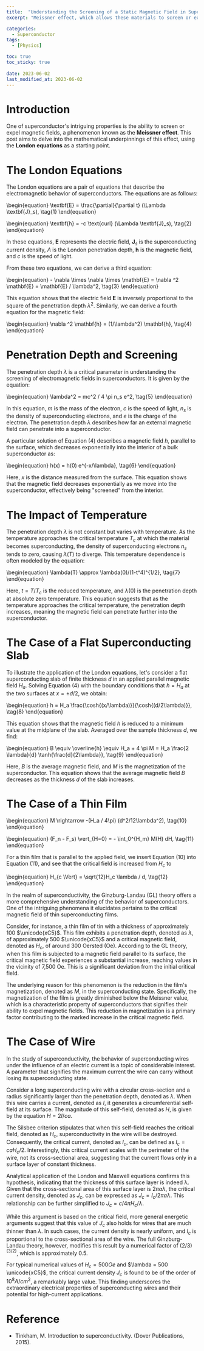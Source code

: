 ```yaml
---
title:  "Understanding the Screening of a Static Magnetic Field in Superconductors"
excerpt: "Meissner effect, which allows these materials to screen or expel magnetic fields, with a focus on the London equations and their implications on penetration depth and temperature dependence."

categories:
  - Superconductor
tags:
  - [Physics]

toc: true
toc_sticky: true
 
date: 2023-06-02
last_modified_at: 2023-06-02
---
```

# Introduction
One of superconductor's intriguing properties is the ability to screen or expel magnetic fields, a phenomenon known as the **Meissner effect**. This post aims to delve into the mathematical underpinnings of this effect, using the **London equations** as a starting point.

# The London Equations
The London equations are a pair of equations that describe the electromagnetic behavior of superconductors. The equations are as follows:

\begin{equation}
    \textbf{E} = \frac{\partial}{\partial t} (\Lambda \textbf{J}_s), \tag{1}
\end{equation}

\begin{equation}
    \textbf{h} = -c \text{curl} (\Lambda \textbf{J}_s), \tag{2}
\end{equation}

In these equations, $\textbf{E}$ represents the electric field, $\textbf{J}_s$ is the superconducting current density, $\Lambda$ is the London penetration depth, $\mathbf{h}$ is the magnetic field, and $c$ is the speed of light.

From these two equations, we can derive a third equation:

\begin{equation}
    - \nabla \times \nabla \times \mathbf{E} = \nabla ^2 \mathbf{E} = \mathbf{E} / \lambda^2, \tag{3}
\end{equation}

This equation shows that the electric field $\mathbf{E}$ is inversely proportional to the square of the penetration depth $\lambda^2$. Similarly, we can derive a fourth equation for the magnetic field:

\begin{equation}
    \nabla ^2 \mathbf{h} = (1/\lambda^2) \mathbf{h}, \tag{4}
\end{equation}

# Penetration Depth and Screening
The penetration depth $\lambda$ is a critical parameter in understanding the screening of electromagnetic fields in superconductors. It is given by the equation:

\begin{equation}
    \lambda^2 = mc^2 / 4 \pi n_s e^2, \tag{5}
\end{equation}

In this equation, $m$ is the mass of the electron, $c$ is the speed of light, $n_s$ is the density of superconducting electrons, and $e$ is the charge of the electron. The penetration depth $\lambda$ describes how far an external magnetic field can penetrate into a superconductor.

A particular solution of Equation (4) describes a magnetic field $h$, parallel to the surface, which decreases exponentially into the interior of a bulk superconductor as:

\begin{equation}
    h(x) = h(0) e^{-x/\lambda}, \tag{6}
\end{equation}

Here, $x$ is the distance measured from the surface. This equation shows that the magnetic field decreases exponentially as we move into the superconductor, effectively being "screened" from the interior.

# The Impact of Temperature
The penetration depth $\lambda$ is not constant but varies with temperature. As the temperature approaches the critical temperature $T_c$ at which the material becomes superconducting, the density of superconducting electrons $n_s$ tends to zero, causing $\lambda(T)$ to diverge. This temperature dependence is often modeled by the equation:

\begin{equation}
    \lambda(T) \approx \lambda(0)/(1-t^4)^{1/2}, \tag{7}
\end{equation}

Here, $t = T/T_c$ is the reduced temperature, and $\lambda(0)$ is the penetration depth at absolute zero temperature. This equation suggests that as the temperature approaches the critical temperature, the penetration depth increases, meaning the magnetic field can penetrate further into the superconductor.

# The Case of a Flat Superconducting Slab
To illustrate the application of the London equations, let's consider a flat superconducting slab of finite thickness $d$ in an applied parallel magnetic field $H_a$. Solving Equation (4) with the boundary conditions that $h=H_a$ at the two surfaces at $x = \pm d/2$, we obtain:

\begin{equation}
    h = H_a \frac{\cosh{(x/\lambda)}}{\cosh{(d/2\lambda)}}, \tag{8}
\end{equation}

This equation shows that the magnetic field $h$ is reduced to a minimum value at the midplane of the slab. Averaged over the sample thickness $d$, we find:

\begin{equation}
    B \equiv \overline{h} \equiv H_a + 4 \pi M = H_a \frac{2 \lambda}{d} \tanh{\frac{d}{2\lambda}}, \tag{9}
\end{equation}

Here, $B$ is the average magnetic field, and $M$ is the magnetization of the superconductor. This equation shows that the average magnetic field $B$ decreases as the thickness $d$ of the slab increases.

# The Case of a Thin Film

\begin{equation}
    M \rightarrow -(H_a / 4\pi) (d^2/12\lambda^2),  \tag{10}
\end{equation}

\begin{equation}
    (F_n - F_s) \vert_{H=0} = - \int_0^{H_m} M(H) dH, \tag{11}
\end{equation}


For a thin film that is parallel to the applied field, we insert Equation (10) into Equation (11), and see that the critical field is increased from $H_c$ to

\begin{equation}
    H_{c \Vert} = \sqrt{12}H_c \lambda / d, \tag{12}
\end{equation}

In the realm of superconductivity, the Ginzburg-Landau (GL) theory offers a more comprehensive understanding of the behavior of superconductors. One of the intriguing phenomena it elucidates pertains to the critical magnetic field of thin superconducting films.

Consider, for instance, a thin film of tin with a thickness of approximately 100 $\unicode{xC5}$. This film exhibits a penetration depth, denoted as $\lambda$, of approximately 500 $\unicode{xC5}$ and a critical magnetic field, denoted as $H_c$, of around 300 Oersted (Oe). According to the GL theory, when this film is subjected to a magnetic field parallel to its surface, the critical magnetic field experiences a substantial increase, reaching values in the vicinity of 7,500 Oe. This is a significant deviation from the initial critical field.

The underlying reason for this phenomenon is the reduction in the film's magnetization, denoted as $M$, in the superconducting state. Specifically, the magnetization of the film is greatly diminished below the Meissner value, which is a characteristic property of superconductors that signifies their ability to expel magnetic fields. This reduction in magnetization is a primary factor contributing to the marked increase in the critical magnetic field.

# The Case of Wire
In the study of superconductivity, the behavior of superconducting wires under the influence of an electric current is a topic of considerable interest. A parameter that signifies the maximum current the wire can carry without losing its superconducting state.

Consider a long superconducting wire with a circular cross-section and a radius significantly larger than the penetration depth, denoted as $\lambda$. When this wire carries a current, denoted as $I$, it generates a circumferential self-field at its surface. The magnitude of this self-field, denoted as $H$, is given by the equation $H = 2I/ca$.

The Silsbee criterion stipulates that when this self-field reaches the critical field, denoted as $H_c$, superconductivity in the wire will be destroyed. Consequently, the critical current, denoted as $I_c$, can be defined as $I_c = ca H_c/2$. Interestingly, this critical current scales with the perimeter of the wire, not its cross-sectional area, suggesting that the current flows only in a surface layer of constant thickness.

Analytical application of the London and Maxwell equations confirms this hypothesis, indicating that the thickness of this surface layer is indeed λ. Given that the cross-sectional area of this surface layer is $2 \pi a \lambda$, the critical current density, denoted as $J_c$, can be expressed as $J_c = I_c / 2 \pi a \lambda$. This relationship can be further simplified to $J_c = c/4 \pi H_c/\lambda$.

While this argument is based on the critical field, more general energetic arguments suggest that this value of $J_c$ also holds for wires that are much thinner than $\lambda$. In such cases, the current density is nearly uniform, and $I_c$ is proportional to the cross-sectional area of the wire. The full Ginzburg-Landau theory, however, modifies this result by a numerical factor of $(2/3)^(3/2)$, which is approximately 0.5.

For typical numerical values of $H_c = 500 Oe$ and $\lambda = 500 \unicode{xC5}$, the critical current density $J_c$ is found to be of the order of $10^8 A/cm^2$, a remarkably large value. This finding underscores the extraordinary electrical properties of superconducting wires and their potential for high-current applications.

# Reference
- Tinkham, M. Introduction to superconductivity. (Dover Publications, 2015).  